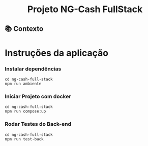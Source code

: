 <h1 align="center">
Projeto NG-Cash FullStack
</h1>

## :books: Contexto



# Instruções da aplicação
### Instalar dependências
```
cd ng-cash-full-stack
npm run ambiente
```

### Iniciar Projeto com docker
```
cd ng-cash-full-stack
npm run compose:up
```

### Rodar Testes do Back-end
```
cd ng-cash-full-stack
npm run test-back
```
